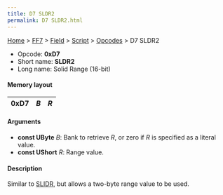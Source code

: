 ```yaml
---
title: D7 SLDR2
permalink: D7 SLDR2.html
---
```


[Home](../../../../Main%20Page.md) > [FF7](../../../../FF7.md) > [Field](../../../Field.md) > [Script](../../Script.md) > [Opcodes](../Opcodes.md) > D7 SLDR2

-   Opcode: **0xD7**
-   Short name: **SLDR2**
-   Long name: Solid Range (16-bit)

#### Memory layout

| 0xD7 | *B* | *R* |
|------|-----|-----|

#### Arguments

-   **const UByte** *B*: Bank to retrieve *R*, or zero if *R* is
    specified as a literal value.
-   **const UShort** *R*: Range value.

#### Description

Similar to [SLIDR][], but allows a two-byte range value to be used.

  [SLIDR]: C6%20SLIDR.md "wikilink"
